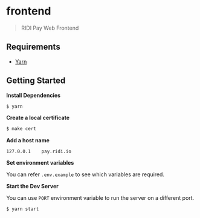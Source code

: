 # frontend

> RIDI Pay Web Frontend

## Requirements

- [Yarn](https://yarnpkg.com/)

## Getting Started

**Install Dependencies**

```sh
$ yarn
```

**Create a local certificate**

```sh
$ make cert
```

**Add a host name**

```
127.0.0.1    pay.ridi.io
```

**Set environment variables**

You can refer `.env.example` to see which variables are required.

**Start the Dev Server**

You can use `PORT` environment variable to run the server on a different port.

```sh
$ yarn start
```
